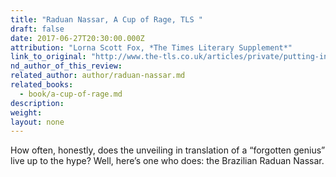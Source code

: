 ```yaml
---
title: "Raduan Nassar, A Cup of Rage, TLS "
draft: false
date: 2017-06-27T20:30:00.000Z
attribution: "Lorna Scott Fox, *The Times Literary Supplement*"
link_to_original: "http://www.the-tls.co.uk/articles/private/putting-in-the-boot/"
nd_author_of_this_review:
related_author: author/raduan-nassar.md
related_books:
  - book/a-cup-of-rage.md
description:
weight:
layout: none
---
```

How often, honestly, does the unveiling in translation of a “forgotten genius” live up to the hype? Well, here’s one who does: the Brazilian Raduan Nassar.

